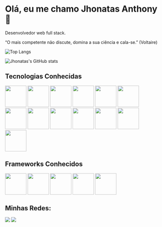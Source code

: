 # Olá, eu me chamo Jhonatas Anthony 👋

Desenvolvedor web full stack.

“O mais competente não discute, domina a sua ciência e cala-se.” (Voltaire)

![Top Langs](https://github-readme-stats.vercel.app/api/top-langs/?username=Jhonatas-Anthony&hide=TeX&layout=compact)

![Jhonatas's GitHub stats](https://github-readme-stats.vercel.app/api?username=Jhonatas-Anthony\&rank_icon=github)

<div>
  <h2>Tecnologias Conhecidas</h2>
  <img height="70px" src="https://cdn.jsdelivr.net/gh/devicons/devicon/icons/figma/figma-original.svg" />
  <img height="70px" src="https://cdn.jsdelivr.net/gh/devicons/devicon/icons/javascript/javascript-original.svg" />
  <img height='70px'src="https://cdn.jsdelivr.net/gh/devicons/devicon/icons/typescript/typescript-original.svg" />
  <img height="70px" src="https://cdn.jsdelivr.net/gh/devicons/devicon/icons/html5/html5-plain-wordmark.svg" />
  <img height="70px" src="https://cdn.jsdelivr.net/gh/devicons/devicon/icons/css3/css3-plain-wordmark.svg" />
  <img height="70px" src="https://cdn.jsdelivr.net/gh/devicons/devicon/icons/python/python-original-wordmark.svg" />
  <img height="70px" src="https://cdn.jsdelivr.net/gh/devicons/devicon/icons/mysql/mysql-original-wordmark.svg" />
  <img height="70px" src="https://cdn.jsdelivr.net/gh/devicons/devicon/icons/postgresql/postgresql-original-wordmark.svg" />
  <img height="70px" src="https://cdn.jsdelivr.net/gh/devicons/devicon/icons/mongodb/mongodb-original-wordmark.svg" />
  <img height="70px" src="https://cdn.jsdelivr.net/gh/devicons/devicon/icons/cplusplus/cplusplus-original.svg" />
  <img height="70px" src="https://cdn.jsdelivr.net/gh/devicons/devicon/icons/git/git-original-wordmark.svg" />   
  <img height="70px" src="https://cdn.jsdelivr.net/gh/devicons/devicon/icons/github/github-original.svg" />
  <img height="70px" src="https://cdn.jsdelivr.net/gh/devicons/devicon/icons/docker/docker-original-wordmark.svg" />

  <h2>Frameworks Conhecidos</h2>
  <img height="70px" src="https://cdn.jsdelivr.net/gh/devicons/devicon/icons/react/react-original-wordmark.svg" />
  <img height="70px" src="https://cdn.jsdelivr.net/gh/devicons/devicon/icons/vuejs/vuejs-original-wordmark.svg" />
  <img height="70px" src="https://cdn.jsdelivr.net/gh/devicons/devicon/icons/adonisjs/adonisjs-original.svg" />    
  <img height="70px" src="https://cdn.jsdelivr.net/gh/devicons/devicon/icons/nodejs/nodejs-plain.svg" />
  <img height="70px" src="https://cdn.jsdelivr.net/gh/devicons/devicon/icons/express/express-original.svg" />          
          
</div>
<div>
  <h2>Minhas Redes:</h2>
  <a href="mailto:jhonatasanthony6@gmail.com" target="_blank"><img src="https://img.shields.io/badge/Gmail-D14836?style=for-the-badge&logo=gmail&logoColor=white" /></a>
  <a href="https://www.linkedin.com/in/jhonatas-anthony-bb1576247/" target="_blank"><img src="https://img.shields.io/badge/LinkedIn-0077B5?style=for-the-badge&logo=linkedin&logoColor=white" /></a>
</div
